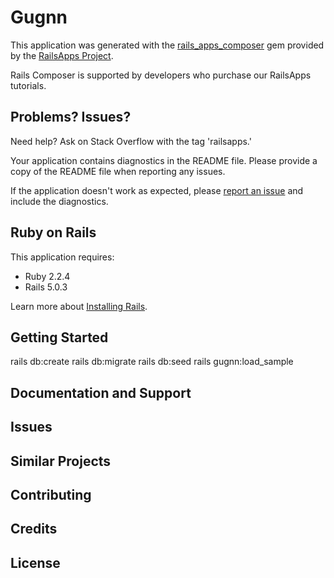 Gugnn
================

This application was generated with the [rails_apps_composer](https://github.com/RailsApps/rails_apps_composer) gem
provided by the [RailsApps Project](http://railsapps.github.io/).

Rails Composer is supported by developers who purchase our RailsApps tutorials.

Problems? Issues?
-----------

Need help? Ask on Stack Overflow with the tag 'railsapps.'

Your application contains diagnostics in the README file. Please provide a copy of the README file when reporting any issues.

If the application doesn't work as expected, please [report an issue](https://github.com/RailsApps/rails_apps_composer/issues)
and include the diagnostics.

Ruby on Rails
-------------

This application requires:

- Ruby 2.2.4
- Rails 5.0.3

Learn more about [Installing Rails](http://railsapps.github.io/installing-rails.html).

Getting Started
---------------
  rails db:create
  rails db:migrate
  rails db:seed
  rails gugnn:load_sample


Documentation and Support
-------------------------

Issues
-------------

Similar Projects
----------------

Contributing
------------

Credits
-------

License
-------
